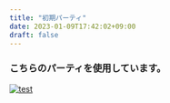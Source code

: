 ```yaml
---
title: "初期パーティ"
date: 2023-01-09T17:42:02+09:00
draft: false
---
```


### こちらのパーティを使用しています。
[![test](/home/images/party-3907.png)](https://yakkun.com/bbs/party/n3907)
